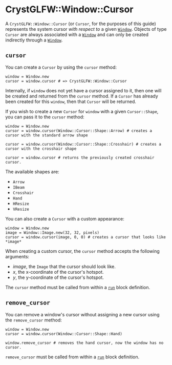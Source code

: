 # CrystGLFW::Window::Cursor

A `CrystGLFW::Window::Cursor` (or `Cursor`, for the purposes of this guide) represents the system cursor *with respect to* a given [`Window`](/deep-dive/window.md). Objects of type `Cursor` are always associated with a [`Window`](/deep-dive/window.md) and can only be created indirectly through a [`Window`](/deep-dive/window.md).

## `cursor`

You can create a `Cursor` by using the `cursor` method:

```crystal
window = Window.new
cursor = window.cursor # => CrystGLFW::Window::Cursor
```

Internally, if `window` does not yet have a cursor assigned to it, then one will be created and returned from the `cursor` method. If a `Cursor` has already been created for this `window`, then that `Cursor` will be returned.

If you wish to create a new `Cursor` for `window` with a given `Cursor::Shape`, you can pass it to the `cursor` method:

```crystal
window = Window.new
cursor = window.cursor(Window::Cursor::Shape::Arrow) # creates a cursor with the standard arrow shape

cursor = window.cursor(Window::Cursor::Shape::Crosshair) # creates a cursor with the crosshair shape

cursor = window.cursor # returns the previously created crosshair cursor.
```

The available shapes are:

- `Arrow`
- `IBeam`
- `Crosshair`
- `Hand`
- `HResize`
- `VResize`

You can also create a `Cursor` with a custom appearance:

```crystal
window = Window.new
image = Window::Image.new(32, 32, pixels)
cursor = window.cursor(image, 0, 0) # creates a cursor that looks like *image*
```

When creating a custom cursor, the `cursor` method accepts the following arguments:

- *image*, the `Image` that the cursor should look like.
- *x*, the x-coordinate of the cursor's hotspot.
- *y*, the y-coordinate of the cursor's hotspot.

The `cursor` method must be called from within a [`run`](/the-run-block.md) block definition.

## `remove_cursor`

You can remove a window's cursor without assigning a new cursor using the `remove_cursor` method:

```crystal
window = Window.new
cursor = window.cursor(Window::Cursor::Shape::Hand)

window.remove_cursor # removes the hand cursor, now the window has no cursor.
```

`remove_cursor` must be called from within a [`run`](/the-run-block.md) block definition.